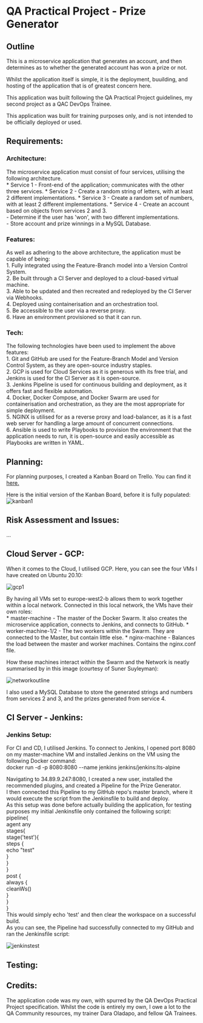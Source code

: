 # QA Practical Project - Prize Generator
## Outline
 
This is a microservice application that generates an account, and then determines as to whether the generated account has won a prize or not.
 
Whilst the application itself is simple, it is the deployment, buuilding, and hosting of the application that is of greatest concern here.

This application was built following the QA Practical Project guidelines, my second project as a QAC DevOps Trainee.

This application was built for training purposes only, and is not intended to be officially deployed or used.

## Requirements:
### Architecture:
The microservice application must consist of four services, utilising the following architecture.  
    * Service 1 - Front-end of the application; communicates with the other three services.
    * Service 2 - Create a random string of letters, with at least 2 different implementations.
    * Service 3 - Create a random set of numbers, with at least 2 different implementations.
    * Service 4 - Create an account based on objects from services 2 and 3.  
                - Determine if the user has 'won', with two different implementations.      
                - Store account and prize winnings in a MySQL Database.  
### Features:
As well as adhering to the above architecture, the application must be capable of being:  
    1. Fully integrated using the Feature-Branch model into a Version Control System.  
    2. Be built through a CI Server and deployed to a cloud-based virtual machine.  
    3. Able to be updated and then recreated and redeployed by the CI Server via Webhooks.  
    4. Deployed using containerisation and an orchestration tool.  
    5. Be accessible to the user via a reverse proxy.  
    6. Have an environment provisioned so that it can run.  
### Tech:
The following technologies have been used to implement the above features:  
    1. Git and GitHub are used for the Feature-Branch Model and Version Control System, as they are open-source industry staples.  
    2. GCP is used for Cloud Services as it is generous with its free trial, and Jenkins is used for the CI Server as it is open-source.  
    3. Jenkins Pipeline is used for continuous building and deployment, as it offers fast and flexible automation.  
    4. Docker, Docker Compose, and Docker Swarm are used for containerisation and orchestration, as they are the most appropriate for simple deployment.  
    5. NGINX is utilised for as a reverse proxy and load-balancer, as it is a fast web server for handling a large amount of concurrent connections.  
    6. Ansible is used to write Playbooks to provision the environment that the application needs to run, it is open-source and easily accessible as Playbooks are written in YAML.  

## Planning:

For planning purposes, I created a Kanban Board on Trello. You can find it [here.](https://trello.com/b/9rVOaiOL/dd-character-generator)

Here is the initial version of the Kanban Board, before it is fully populated:
![kanban1](https://i.gyazo.com/4aac637eed4855dca13ecbc25baf7575.png)

## Risk Assessment and Issues:

...

## Cloud Server - GCP:

When it comes to the Cloud, I utilised GCP. Here, you can see the four VMs I have created on Ubuntu 20.10:

![gcp1](https://i.gyazo.com/e64d352407d892dba32784c49b813418.png)

By having all VMs set to europe-west2-b allows them to work together within a local network. Connected in this local network, the VMs have their own roles:  
    * master-machine - The master of the Docker Swarm. It also creates the microservice application, connects to Jenkins, and connects to GitHub.
    * worker-machine-1/2 - The two workers within the Swarm. They are connected to the Master, but contain little else.
    * nginx-machine - Balances the load between the master and worker machines. Contains the nginx.conf file.

How these machines interact within the Swarm and the Network is neatly summarised by in this image (courtesy of Suner Suyleyman):

![networkoutline](https://i.gyazo.com/14f71366772d6355cd00e70cfeb6fb76.png)

I also used a MySQL Database to store the generated strings and numbers from services 2 and 3, and the prizes generated from service 4. 

## CI Server - Jenkins:
### Jenkins Setup:
For CI and CD, I utilised Jenkins. To connect to Jenkins, I opened port 8080 on my master-machine VM and installed Jenkins on the VM using the following Docker command:  
    docker run -d -p 8080:8080 --name jenkins jenkins/jenkins:lts-alpine

Navigating to 34.89.9.247:8080, I created a new user, installed the recommended plugins, and created a Pipeline for the Prize Generator.  
I then connected this Pipeline to my GitHub repo's master branch, where it would execute the script from the Jenkinsfile to build and deploy.  
As this setup was done before actually building the application, for testing purposes my initial Jenkinsfile only contained the following script:  
    pipeline{  
        agent any  
        stages{  
            stage('test'){  
                steps {  
                    echo "test"  
                }  
            }  
        }  
        post {  
            always {  
                cleanWs()  
                }  
            }  
    }  
This would simply echo 'test' and then clear the workspace on a successful build.  
As you can see, the Pipeline had successfully connected to my GitHub and ran the Jenkinsfile script:  

![jenkinstest](https://i.gyazo.com/062a47a5a8f575fe00f0b8cdcd4f5e53.png)

## Testing:



## Credits:

The application code was my own, with  spurred by the QA DevOps Practical Project specification.
Whilst the code is entirely my own, I owe a lot to the QA Community resources, my trainer Dara Oladapo, and fellow QA Trainees.